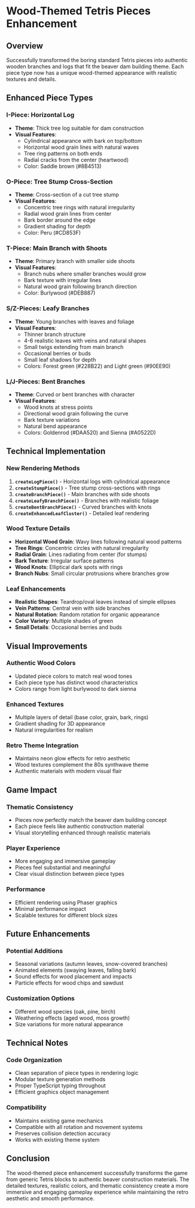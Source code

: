 # Wood-Themed Tetris Pieces Enhancement

## Overview
Successfully transformed the boring standard Tetris pieces into authentic wooden branches and logs that fit the beaver dam building theme. Each piece type now has a unique wood-themed appearance with realistic textures and details.

## Enhanced Piece Types

### I-Piece: Horizontal Log
- **Theme**: Thick tree log suitable for dam construction
- **Visual Features**:
  - Cylindrical appearance with bark on top/bottom
  - Horizontal wood grain lines with natural waves
  - Tree ring patterns on both ends
  - Radial cracks from the center (heartwood)
  - Color: Saddle brown (#8B4513)

### O-Piece: Tree Stump Cross-Section
- **Theme**: Cross-section of a cut tree stump
- **Visual Features**:
  - Concentric tree rings with natural irregularity
  - Radial wood grain lines from center
  - Bark border around the edge
  - Gradient shading for depth
  - Color: Peru (#CD853F)

### T-Piece: Main Branch with Shoots
- **Theme**: Primary branch with smaller side shoots
- **Visual Features**:
  - Branch nubs where smaller branches would grow
  - Bark texture with irregular lines
  - Natural wood grain following branch direction
  - Color: Burlywood (#DEB887)

### S/Z-Pieces: Leafy Branches
- **Theme**: Young branches with leaves and foliage
- **Visual Features**:
  - Thinner branch structure
  - 4-6 realistic leaves with veins and natural shapes
  - Small twigs extending from main branch
  - Occasional berries or buds
  - Small leaf shadows for depth
  - Colors: Forest green (#228B22) and Light green (#90EE90)

### L/J-Pieces: Bent Branches
- **Theme**: Curved or bent branches with character
- **Visual Features**:
  - Wood knots at stress points
  - Directional wood grain following the curve
  - Bark texture variations
  - Natural bend appearance
  - Colors: Goldenrod (#DAA520) and Sienna (#A0522D)

## Technical Implementation

### New Rendering Methods
1. **`createLogPiece()`** - Horizontal logs with cylindrical appearance
2. **`createStumpPiece()`** - Tree stump cross-sections with rings
3. **`createBranchPiece()`** - Main branches with side shoots
4. **`createLeafyBranchPiece()`** - Branches with realistic foliage
5. **`createBentBranchPiece()`** - Curved branches with knots
6. **`createEnhancedLeafCluster()`** - Detailed leaf rendering

### Wood Texture Details
- **Horizontal Wood Grain**: Wavy lines following natural wood patterns
- **Tree Rings**: Concentric circles with natural irregularity
- **Radial Grain**: Lines radiating from center (for stumps)
- **Bark Texture**: Irregular surface patterns
- **Wood Knots**: Elliptical dark spots with rings
- **Branch Nubs**: Small circular protrusions where branches grow

### Leaf Enhancements
- **Realistic Shapes**: Teardrop/oval leaves instead of simple ellipses
- **Vein Patterns**: Central vein with side branches
- **Natural Rotation**: Random rotation for organic appearance
- **Color Variety**: Multiple shades of green
- **Small Details**: Occasional berries and buds

## Visual Improvements

### Authentic Wood Colors
- Updated piece colors to match real wood tones
- Each piece type has distinct wood characteristics
- Colors range from light burlywood to dark sienna

### Enhanced Textures
- Multiple layers of detail (base color, grain, bark, rings)
- Gradient shading for 3D appearance
- Natural irregularities for realism

### Retro Theme Integration
- Maintains neon glow effects for retro aesthetic
- Wood textures complement the 80s synthwave theme
- Authentic materials with modern visual flair

## Game Impact

### Thematic Consistency
- Pieces now perfectly match the beaver dam building concept
- Each piece feels like authentic construction material
- Visual storytelling enhanced through realistic materials

### Player Experience
- More engaging and immersive gameplay
- Pieces feel substantial and meaningful
- Clear visual distinction between piece types

### Performance
- Efficient rendering using Phaser graphics
- Minimal performance impact
- Scalable textures for different block sizes

## Future Enhancements

### Potential Additions
- Seasonal variations (autumn leaves, snow-covered branches)
- Animated elements (swaying leaves, falling bark)
- Sound effects for wood placement and impacts
- Particle effects for wood chips and sawdust

### Customization Options
- Different wood species (oak, pine, birch)
- Weathering effects (aged wood, moss growth)
- Size variations for more natural appearance

## Technical Notes

### Code Organization
- Clean separation of piece types in rendering logic
- Modular texture generation methods
- Proper TypeScript typing throughout
- Efficient graphics object management

### Compatibility
- Maintains existing game mechanics
- Compatible with all rotation and movement systems
- Preserves collision detection accuracy
- Works with existing theme system

## Conclusion

The wood-themed piece enhancement successfully transforms the game from generic Tetris blocks to authentic beaver construction materials. The detailed textures, realistic colors, and thematic consistency create a more immersive and engaging gameplay experience while maintaining the retro aesthetic and smooth performance.